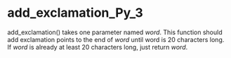 # add_exclamation_Py_3
add_exclamation() takes one parameter named _word_. This function should add exclamation points to the end of _word_ until word is 20 characters long. If _word_ is already at least 20 characters long, just return _word_.
